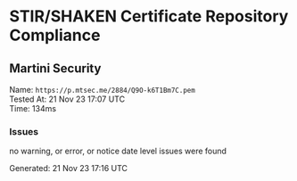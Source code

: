 # STIR/SHAKEN Certificate Repository Compliance

## Martini Security

Name: `https://p.mtsec.me/2884/Q9O-k6T1Bm7C.pem`\
Tested At: 21 Nov 23 17:07 UTC\
Time: 134ms

### Issues

no warning, or error, or notice date level issues were found

Generated: 21 Nov 23 17:16 UTC